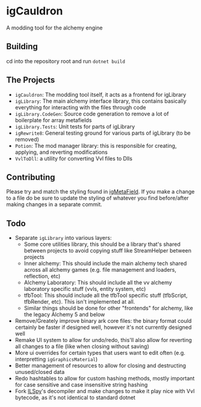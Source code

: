 # igCauldron

A modding tool for the alchemy engine

## Building

cd into the repository root and run `dotnet build`

## The Projects

- `igCauldron`: The modding tool itself, it acts as a frontend for igLibrary
- `igLibrary`: The main alchemy interface library, this contains basically everything for interacting with the files through code
- `igLibrary.CodeGen`: Source code generation to remove a lot of boilerplate for array metafields
- `igLibrary.Tests`: Unit tests for parts of igLibrary
- `igRewrite8`: General testing ground for various parts of igLibrary (to be removed)
- `Potion`: The mod manager library: this is responsible for creating, applying, and reverting modifications
- `VvlToDll`: a utility for converting Vvl files to Dlls

## Contributing

Please try and match the styling found in [igMetaField](igLibrary/Core/igMetaField.cs). If you make a change to a file do be sure to update the styling of whatever you find before/after making changes in a separate commit.

## Todo

- Separate `igLibrary` into various layers:
	- Some core utilities library, this should be a library that's shared between projects to avoid copying stuff like StreamHelper between projects
	- Inner alchemy: This should include the main alchemy tech shared across all alchemy games (e.g. file management and loaders, reflection, etc)
	- Alchemy Laboratory: This should include all the vv alchemy laboratory specific stuff (vvls, entity system, etc)
	- tfbTool:  This should include all the tfbTool specific stuff (tfbScript, tfbRender, etc). This isn't implemented at all.
	- Similar things should be done for other "frontends" for alchemy, like the legacy Alchemy 5 and below
- Remove/Greately improve binary ark core files: the binary format could certainly be faster if designed well, however it's not currently designed well
- Remake UI system to allow for undo/redo, this'll also allow for reverting all changes to a file (like when closing without saving)
- More ui overrides for certain types that users want to edit often (e.g. interpretting `igGraphicsMaterial`)
- Better management of resources to allow for closing and destructing unused/closed data
- Redo hashtables to allow for custom hashing methods, mostly important for case sensitive and case insensitive string hashing
- Fork [ILSpy](https://github.com/icsharpcode/ILSpy)'s decompiler and make changes to make it play nice with Vvl bytecode, as it's not identical to standard dotnet